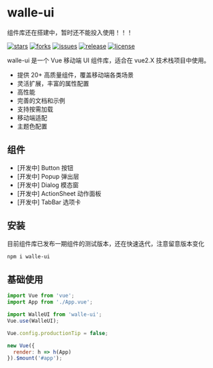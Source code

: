 # walle-ui

组件库还在搭建中，暂时还不能投入使用！！！

[![stars](https://img.shields.io/github/stars/zc95/walle-ui?style=flat-square&logo=GitHub)](https://github.com/zc95/walle-ui)
[![forks](https://img.shields.io/github/forks/zc95/walle-ui?style=flat-square&logo=GitHub)](https://github.com/zc95/walle-ui)
[![issues](https://img.shields.io/github/issues/zc95/walle-ui?style=flat-square&logo=GitHub)](https://github.com/zc95/walle-ui/issues)
[![release](https://img.shields.io/github/v/release/zc95/walle-ui?style=flat-square)](https://gitee.com/xuqu/uView/releases)
[![license](https://img.shields.io/github/license/zc95/walle-ui?style=flat-square)](https://en.wikipedia.org/wiki/MIT_License)

walle-ui 是一个 Vue 移动端 UI 组件库，适合在 vue2.X 技术栈项目中使用。

- 提供 20+ 高质量组件，覆盖移动端各类场景
- 灵活扩展，丰富的属性配置
- 高性能
- 完善的文档和示例
- 支持按需加载
- 移动端适配
- 主题色配置

## 组件

- [开发中] Button 按钮
- [开发中] Popup 弹出层
- [开发中] Dialog 模态窗
- [开发中] ActionSheet 动作面板
- [开发中] TabBar 选项卡

## 安装

目前组件库已发布一期组件的测试版本，还在快速迭代，注意留意版本变化

```bash
npm i walle-ui
```

## 基础使用

```js
import Vue from 'vue';
import App from './App.vue';

import WalleUI from 'walle-ui';
Vue.use(WalleUI);

Vue.config.productionTip = false;

new Vue({
  render: h => h(App)
}).$mount('#app');
```
